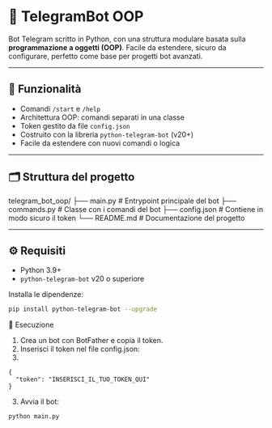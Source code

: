 # 🤖 TelegramBot OOP

Bot Telegram scritto in Python, con una struttura modulare basata sulla **programmazione a oggetti (OOP)**. Facile da estendere, sicuro da configurare, perfetto come base per progetti bot avanzati.

---

## 🚀 Funzionalità

- Comandi `/start` e `/help`
- Architettura OOP: comandi separati in una classe
- Token gestito da file `config.json`
- Costruito con la libreria `python-telegram-bot` (v20+)
- Facile da estendere con nuovi comandi o logica

---

## 🗂️ Struttura del progetto

telegram_bot_oop/
├── main.py # Entrypoint principale del bot
├── commands.py # Classe con i comandi del bot
├── config.json # Contiene in modo sicuro il token
└── README.md # Documentazione del progetto


---

## ⚙️ Requisiti

- Python 3.9+
- `python-telegram-bot` v20 o superiore

Installa le dipendenze:

```bash
pip install python-telegram-bot --upgrade
```

🧪 Esecuzione

1. Crea un bot con BotFather e copia il token.
2. Inserisci il token nel file config.json:
3. 
```
{
  "token": "INSERISCI_IL_TUO_TOKEN_QUI"
}
```
3. Avvia il bot:
```
python main.py
```
